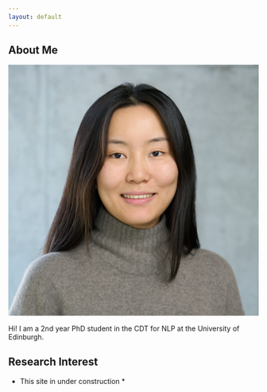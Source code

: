 ```yaml
---
layout: default
---
```


## About Me

<img class="profile-picture" src="profile.jpg">

Hi! I am a 2nd year PhD student in the CDT for NLP at the University of Edinburgh.

## Research Interest

* This site in under construction *
